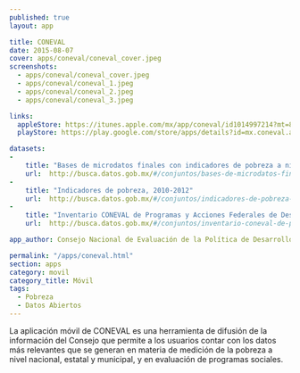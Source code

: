 ```yaml
---
published: true
layout: app

title: CONEVAL
date: 2015-08-07
cover: apps/coneval/coneval_cover.jpeg
screenshots:
  - apps/coneval/coneval_cover.jpeg
  - apps/coneval/coneval_1.jpeg
  - apps/coneval/coneval_2.jpeg
  - apps/coneval/coneval_3.jpeg

links:
  appleStore: https://itunes.apple.com/mx/app/coneval/id1014997214?mt=8&ign-mpt=uo%3D4
  playStore: https://play.google.com/store/apps/details?id=mx.coneval.app

datasets:
-
    title: "Bases de microdatos finales con indicadores de pobreza a nivel nacional y estatal, 2010, 2012 y 2014."
    url:  http://busca.datos.gob.mx/#/conjuntos/bases-de-microdatos-finales-con-indicadores-de-pobreza-a-nivel-nacional-y-estatal-2010-201-2014
-
    title: "Indicadores de pobreza, 2010-2012"
    url:  http://busca.datos.gob.mx/#/conjuntos/indicadores-de-pobreza-2010-2012-nacional-y-estatal
-
    title: "Inventario CONEVAL de Programas y Acciones Federales de Desarrollo Social"
    url:  http://busca.datos.gob.mx/#/conjuntos/inventario-coneval-de-programas-y-acciones-federales-de-desarrollo-social

app_author: Consejo Nacional de Evaluación de la Política de Desarrollo Social 

permalink: "/apps/coneval.html"
section: apps
category: movil
category_title: Móvil
tags:
  - Pobreza
  - Datos Abiertos
---
```


La aplicación móvil de CONEVAL es una herramienta de difusión de la información del Consejo que permite a los usuarios contar con los datos más relevantes que se generan en materia de medición de la pobreza a nivel nacional, estatal y municipal, y en evaluación de programas sociales.